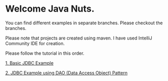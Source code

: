 # Welcome Java Nuts.
You can find different examples in separate branches. Please checkout the branches.

Please note that projects are created using maven. I have used IntelliJ Community IDE for creation.

Please follow the tutorial in this order.

[1. Basic JDBC Example](https://github.com/DevangJayswal/devang-java-teaching-assistance/tree/jdbc-demo "jdbc-demo")

[2. JDBC Example using DAO (Data Access Object) Pattern](https://github.com/DevangJayswal/devang-java-teaching-assistance/tree/jdbc-dao-example "jdbc-dao-example")
